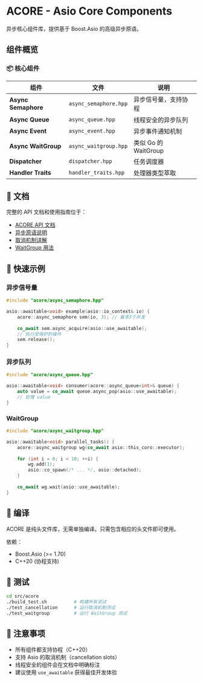 # ACORE - Asio Core Components

异步核心组件库，提供基于 Boost.Asio 的高级异步原语。

## 组件概览

### 📦 核心组件

| 组件 | 文件 | 说明 |
|------|------|------|
| **Async Semaphore** | `async_semaphore.hpp` | 异步信号量，支持协程 |
| **Async Queue** | `async_queue.hpp` | 线程安全的异步队列 |
| **Async Event** | `async_event.hpp` | 异步事件通知机制 |
| **Async WaitGroup** | `async_waitgroup.hpp` | 类似 Go 的 WaitGroup |
| **Dispatcher** | `dispatcher.hpp` | 任务调度器 |
| **Handler Traits** | `handler_traits.hpp` | 处理器类型萃取 |

## 📖 文档

完整的 API 文档和使用指南位于：
- [ACORE API 文档](/docs/api/acore/)
- [异步原语说明](/docs/api/acore/ASYNC_PRIMITIVES.md)
- [取消机制详解](/docs/api/acore/CANCELLATION_SUPPORT.md)
- [WaitGroup 用法](/docs/api/acore/WAITGROUP_USAGE.md)

## 🚀 快速示例

### 异步信号量
```cpp
#include "acore/async_semaphore.hpp"

asio::awaitable<void> example(asio::io_context& io) {
    acore::async_semaphore sem(io, 3); // 最多3个并发
    
    co_await sem.async_acquire(asio::use_awaitable);
    // 执行受保护的操作
    sem.release();
}
```

### 异步队列
```cpp
#include "acore/async_queue.hpp"

asio::awaitable<void> consumer(acore::async_queue<int>& queue) {
    auto value = co_await queue.async_pop(asio::use_awaitable);
    // 处理 value
}
```

### WaitGroup
```cpp
#include "acore/async_waitgroup.hpp"

asio::awaitable<void> parallel_tasks() {
    acore::async_waitgroup wg(co_await asio::this_coro::executor);
    
    for (int i = 0; i < 10; ++i) {
        wg.add(1);
        asio::co_spawn(/* ... */, asio::detached);
    }
    
    co_await wg.wait(asio::use_awaitable);
}
```

## 🔧 编译

ACORE 是纯头文件库，无需单独编译。只需包含相应的头文件即可使用。

依赖：
- Boost.Asio (>= 1.70)
- C++20 (协程支持)

## 🧪 测试

```bash
cd src/acore
./build_test.sh          # 构建所有测试
./test_cancellation      # 运行取消机制测试
./test_waitgroup         # 运行 WaitGroup 测试
```

## 📝 注意事项

- 所有组件都支持协程（C++20）
- 支持 Asio 的取消机制（cancellation slots）
- 线程安全的组件会在文档中明确标注
- 建议使用 `use_awaitable` 获得最佳开发体验
